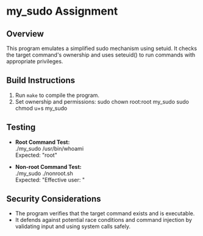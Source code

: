 # my_sudo Assignment

## Overview
This program emulates a simplified sudo mechanism using setuid. It checks the target command's ownership and uses seteuid() to run commands with appropriate privileges.

## Build Instructions
1. Run `make` to compile the program.
2. Set ownership and permissions:
   sudo chown root:root my_sudo
   sudo chmod u+s my_sudo

## Testing
- **Root Command Test:**  
  ./my_sudo /usr/bin/whoami  
  Expected: "root"

- **Non-root Command Test:**  
  ./my_sudo ./nonroot.sh  
  Expected: "Effective user: <username>"

## Security Considerations
- The program verifies that the target command exists and is executable.
- It defends against potential race conditions and command injection by validating input and using system calls safely.
